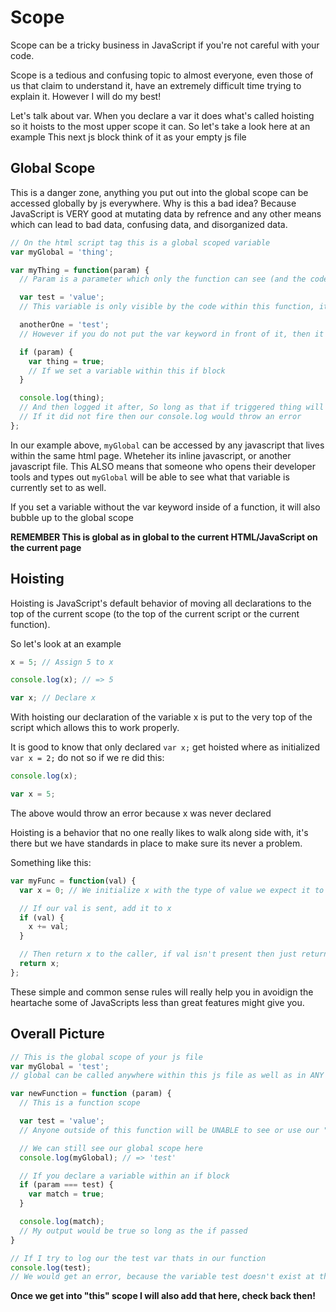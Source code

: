 # Scope

Scope can be a tricky business in JavaScript if you're not careful with your code.

Scope is a tedious and confusing topic to almost everyone, even those of us that claim to understand it, have an extremely difficult time trying to explain it. However I will do my best!

Let's talk about var. When you declare a var it does what's called hoisting so it hoists to the most upper scope it can. So let's take a look here at an example This next js block think of it as your empty js file

## Global Scope

This is a danger zone, anything you put out into the global scope can be accessed globally by js everywhere. Why is this a bad idea? Because JavaScript is VERY good at mutating data by refrence and any other means which can lead to bad data, confusing data, and disorganized data.

```javascript
// On the html script tag this is a global scoped variable
var myGlobal = 'thing';

var myThing = function(param) {
  // Param is a parameter which only the function can see (and the code within the function obviously)

  var test = 'value';
  // This variable is only visible by the code within this function, it is scoped to the myThing function

  anotherOne = 'test';
  // However if you do not put the var keyword in front of it, then it will bubble up to the global scope of your javascript on the page

  if (param) {
    var thing = true;
    // If we set a variable within this if block
  }

  console.log(thing);
  // And then logged it after, So long as that if triggered thing will be true.
  // If it did not fire then our console.log would throw an error
};
```

In our example above, `myGlobal` can be accessed by any javascript that lives within the same html page. Wheteher its inline javascript, or another javascript file. This ALSO means that someone who opens their developer tools and types out `myGlobal` will be able to see what that variable is currently set to as well.

If you set a variable without the var keyword inside of a function, it will also bubble up to the global scope

**REMEMBER This is global as in global to the current HTML/JavaScript on the current page**

## Hoisting

Hoisting is JavaScript's default behavior of moving all declarations to the top of the current scope (to the top of the current script or the current function).

So let's look at an example

```javascript
x = 5; // Assign 5 to x

console.log(x); // => 5

var x; // Declare x
```

With hoisting our declaration of the variable x is put to the very top of the script which allows this to work properly.

It is good to know that only declared `var x;` get hoisted where as initialized `var x = 2;` do not so if we re did this:

```javascript
console.log(x);

var x = 5;
```

The above would throw an error because x was never declared

Hoisting is a behavior that no one really likes to walk along side with, it's there but we have standards in place to make sure its never a problem.

Something like this:

```javascript
var myFunc = function(val) {
  var x = 0; // We initialize x with the type of value we expect it to be at the end of the function

  // If our val is sent, add it to x
  if (val) {
    x += val;
  }

  // Then return x to the caller, if val isn't present then just return 0
  return x;
};
```

These simple and common sense rules will really help you in avoidign the heartache some of JavaScripts less than great features might give you.

## Overall Picture

```javascript
// This is the global scope of your js file
var myGlobal = 'test';
// global can be called anywhere within this js file as well as in ANY OTHER JS FILE ON THE SAME PAGE

var newFunction = function (param) {
  // This is a function scope

  var test = 'value';
  // Anyone outside of this function will be UNABLE to see or use our "test" variable

  // We can still see our global scope here
  console.log(myGlobal); // => 'test'

  // If you declare a variable within an if block
  if (param === test) {
    var match = true;
  }

  console.log(match);
  // My output would be true so long as the if passed
}

// If I try to log our the test var thats in our function
console.log(test);
// We would get an error, because the variable test doesn't exist at this level of the scope
```

**Once we get into "this" scope I will also add that here, check back then!**
